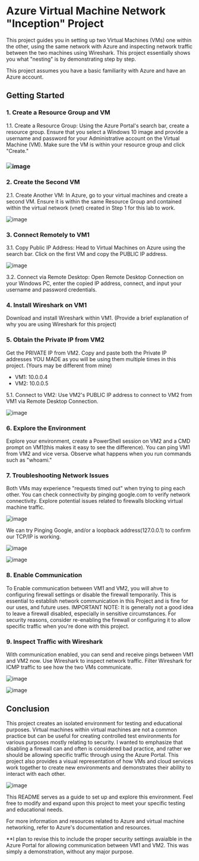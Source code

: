 # Azure Virtual Machine Network "Inception" Project

This project guides you in setting up two Virtual Machines (VMs) one within the other, using the same network with Azure and inspecting network traffic between the two machines using Wireshark.
This project essentially shows you what "nesting" is by demonstrating step by step.

This project assumes you have a basic familiarity with Azure and have an Azure account.

## Getting Started

### 1. Create a Resource Group and VM

1.1. Create a Resource Group: Using the Azure Portal's search bar, create a resource group. Ensure that you select a Windows 10 image and provide a username and password for your Administrative account on the Virtual Machine (VM). Make sure the VM is within your resource group and click "Create."

### ![image](https://github.com/itnatepena/azure-network-protocols/assets/147539410/76d48a31-ea3c-436d-a694-b596f5b577b1)


### 2. Create the Second VM

2.1. Create Another VM: In Azure, go to your virtual machines and create a second VM. Ensure it is within the same Resource Group and contained within the virtual network (vnet) created in Step 1 for this lab to work.

![image](https://github.com/itnatepena/azure-network-protocols/assets/147539410/45a950a3-94f9-4737-b9e3-da3f2f465879)


### 3. Connect Remotely to VM1

3.1. Copy Public IP Address: Head to Virtual Machines on Azure using the search bar. Click on the first VM and copy the PUBLIC IP address.

![image](https://github.com/itnatepena/azure-network-protocols/assets/147539410/3ef6bbe0-8989-491d-8f1a-5c93b6efe934)


3.2. Connect via Remote Desktop: Open Remote Desktop Connection on your Windows PC, enter the copied IP address, connect, and input your username and password credentials.

### 4. Install Wireshark on VM1

Download and install Wireshark within VM1. (Provide a brief explanation of why you are using Wireshark for this project)


### 5. Obtain the Private IP from VM2

Get the PRIVATE IP from VM2. Copy and paste both the Private IP addresses YOU MADE as you will be using them multiple times in this project. (Yours may be different from mine)

- VM1: 10.0.0.4
- VM2: 10.0.0.5

5.1. Connect to VM2: Use VM2's PUBLIC IP address to connect to VM2 from VM1 via Remote Desktop Connection.

![image](https://github.com/itnatepena/azure-network-protocols/assets/147539410/cffd1a9d-8871-40e1-ad1c-ed01626dc125)


### 6. Explore the Environment

Explore your environment, create a PowerShell session on VM2 and a CMD prompt on VM1(this makes it easy to see the difference). You can ping VM1 from VM2 and vice versa. Observe what happens when you run commands such as "whoami."

### 7. Troubleshooting Network Issues

Both VMs may experience "requests timed out" when trying to ping each other. You can check connectivity by pinging google.com to verify network connectivity. Explore potential issues related to firewalls blocking virtual machine traffic.

![image](https://github.com/itnatepena/azure-network-protocols/assets/147539410/7fc9f1c4-aee2-45f5-927f-fed473eea785)

We can try Pinging Google, and/or a loopback address(127.0.0.1) to confirm our TCP/IP is working.

![image](https://github.com/itnatepena/azure-network-protocols/assets/147539410/c9d35c1f-ef75-4917-bed0-7d009600bedb)

![image](https://github.com/itnatepena/azure-network-protocols/assets/147539410/ee8e5ae4-a669-4264-a3e8-109cc77e49bc)


### 8. Enable Communication

To Enable communication between VM1 and VM2, you will ahve to configuring firewall settings or disable the firewall temporarily. This is essential to establish network communication in this Project and is fine for our uses, and future uses. 
IMPORTANT NOTE: It is generally not a good idea to leave a firewall disabled, especially in sensitive circumstances. For security reasons, consider re-enabling the firewall or configuring it to allow specific traffic when you're done with this project.

### 9. Inspect Traffic with Wireshark

With communication enabled, you can send and receive pings between VM1 and VM2 now. Use Wireshark to inspect network traffic. Filter Wireshark for ICMP traffic to see how the two VMs communicate.

![image](https://github.com/itnatepena/azure-network-protocols/assets/147539410/26ca90db-795a-46ed-9e3d-4a72b0d218d5)

![image](https://github.com/itnatepena/azure-network-protocols/assets/147539410/515f518e-5fe8-4da4-9d86-9fe1fa1e86f6)



## Conclusion

This project creates an isolated environment for testing and educational purposes. Virtual machines within virtual machines are not a common practice but can be useful for creating controlled test environments for various purposes mostly relating to security. I wanted to emphasize that disabling a firewall can and often is considered bad practice, and rather we should be allowing specific traffic through using the Azure Portal. This project also provides a visual representation of how VMs and cloud services work together to create new environments and demonstrates their ability to interact with each other.

![image](https://github.com/itnatepena/azure-network-protocols/assets/147539410/fff184d8-b68d-497b-9818-70ab02f0391b)


This README serves as a guide to set up and explore this environment. Feel free to modify and expand upon this project to meet your specific testing and educational needs.

For more information and resources related to Azure and virtual machine networking, refer to Azure's documentation and resources.

**I plan to revise this to include the proper security settings avaialble in the Azure Portal for allowing communication between VM1 and VM2. This was simply a demonstration, without any major purpose.
